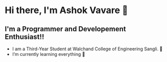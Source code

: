 # Hi there, I'm Ashok Vavare 👋 

## I'm a Programmer and Developement Enthusiast!!

- I am a Third-Year Student at Walchand College of Engineering Sangli. 🏫
- I’m currently learning everything 🤣


